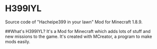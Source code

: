 # H399IYL
Source code of "Hacheipe399 in your lawn" Mod for Minecraft 1.8.9.

##What's H399IYL?
It's a Mod for Minecraft which adds lots of stuff and new missions to the game. It's created with MCreator, a program to make mods easily.
